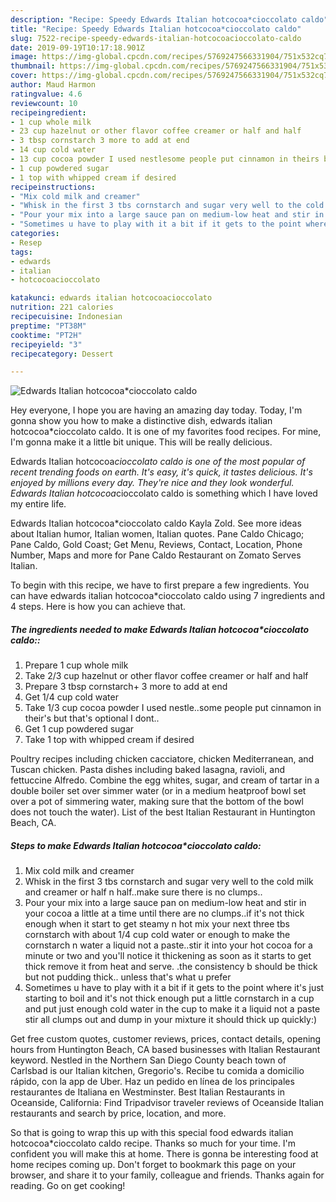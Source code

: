 ```yaml
---
description: "Recipe: Speedy Edwards Italian hotcocoa*cioccolato caldo"
title: "Recipe: Speedy Edwards Italian hotcocoa*cioccolato caldo"
slug: 7522-recipe-speedy-edwards-italian-hotcocoacioccolato-caldo
date: 2019-09-19T10:17:18.901Z
image: https://img-global.cpcdn.com/recipes/5769247566331904/751x532cq70/edwards-italian-hotcocoacioccolato-caldo-recipe-main-photo.jpg
thumbnail: https://img-global.cpcdn.com/recipes/5769247566331904/751x532cq70/edwards-italian-hotcocoacioccolato-caldo-recipe-main-photo.jpg
cover: https://img-global.cpcdn.com/recipes/5769247566331904/751x532cq70/edwards-italian-hotcocoacioccolato-caldo-recipe-main-photo.jpg
author: Maud Harmon
ratingvalue: 4.6
reviewcount: 10
recipeingredient:
- 1 cup whole milk
- 23 cup hazelnut or other flavor coffee creamer or half and half
- 3 tbsp cornstarch 3 more to add at end
- 14 cup cold water
- 13 cup cocoa powder I used nestlesome people put cinnamon in theirs but thats optional I dont
- 1 cup powdered sugar
- 1 top with whipped cream if desired
recipeinstructions:
- "Mix cold milk and creamer"
- "Whisk in the first 3 tbs cornstarch and sugar very well to the cold milk and creamer or half n half..make sure there is no clumps.."
- "Pour your mix into a large sauce pan on medium-low heat and stir in your cocoa a little at a time until there are no clumps..if it&#39;s not thick enough when it start to get steamy n hot mix your next three tbs cornstarch with about 1/4 cup cold water or enough to make the cornstarch n water a liquid not a paste..stir it into your hot cocoa for a minute or two and you&#39;ll notice it thickening as soon as it starts to get thick remove it from heat and serve. .the consistency b should be thick but not pudding thick.. unless that&#39;s what u prefer"
- "Sometimes u have to play with it a bit if it gets to the point where it&#39;s just starting to boil and it&#39;s not thick enough put a little cornstarch in a cup and put just enough cold water in the cup to make it a liquid not a paste stir all clumps out and dump in your mixture it should thick up quickly:)"
categories:
- Resep
tags:
- edwards
- italian
- hotcocoacioccolato

katakunci: edwards italian hotcocoacioccolato
nutrition: 221 calories
recipecuisine: Indonesian
preptime: "PT38M"
cooktime: "PT2H"
recipeyield: "3"
recipecategory: Dessert

---
```



![Edwards Italian hotcocoa*cioccolato caldo](https://img-global.cpcdn.com/recipes/5769247566331904/751x532cq70/edwards-italian-hotcocoacioccolato-caldo-recipe-main-photo.jpg)

Hey everyone, I hope you are having an amazing day today. Today, I'm gonna show you how to make a distinctive dish, edwards italian hotcocoa*cioccolato caldo. It is one of my favorites food recipes. For mine, I'm gonna make it a little bit unique. This will be really delicious.

Edwards Italian hotcocoa*cioccolato caldo is one of the most popular of recent trending foods on earth. It's easy, it's quick, it tastes delicious. It's enjoyed by millions every day. They're nice and they look wonderful. Edwards Italian hotcocoa*cioccolato caldo is something which I have loved my entire life.

Edwards Italian hotcocoa*cioccolato caldo Kayla Zold. See more ideas about Italian humor, Italian women, Italian quotes. Pane Caldo Chicago; Pane Caldo, Gold Coast; Get Menu, Reviews, Contact, Location, Phone Number, Maps and more for Pane Caldo Restaurant on Zomato Serves Italian.


To begin with this recipe, we have to first prepare a few ingredients. You can have edwards italian hotcocoa*cioccolato caldo using 7 ingredients and 4 steps. Here is how you can achieve that.

##### The ingredients needed to make Edwards Italian hotcocoa*cioccolato caldo::

1. Prepare 1 cup whole milk
1. Take 2/3 cup hazelnut or other flavor coffee creamer or half and half
1. Prepare 3 tbsp cornstarch+ 3 more to add at end
1. Get 1/4 cup cold water
1. Take 1/3 cup cocoa powder I used nestle..some people put cinnamon in their&#39;s but that&#39;s optional I dont..
1. Get 1 cup powdered sugar
1. Take 1 top with whipped cream if desired


Poultry recipes including chicken cacciatore, chicken Mediterranean, and Tuscan chicken. Pasta dishes including baked lasagna, ravioli, and fettuccine Alfredo. Combine the egg whites, sugar, and cream of tartar in a double boiler set over simmer water (or in a medium heatproof bowl set over a pot of simmering water, making sure that the bottom of the bowl does not touch the water). List of the best Italian Restaurant in Huntington Beach, CA. 

##### Steps to make Edwards Italian hotcocoa*cioccolato caldo:

1. Mix cold milk and creamer
1. Whisk in the first 3 tbs cornstarch and sugar very well to the cold milk and creamer or half n half..make sure there is no clumps..
1. Pour your mix into a large sauce pan on medium-low heat and stir in your cocoa a little at a time until there are no clumps..if it&#39;s not thick enough when it start to get steamy n hot mix your next three tbs cornstarch with about 1/4 cup cold water or enough to make the cornstarch n water a liquid not a paste..stir it into your hot cocoa for a minute or two and you&#39;ll notice it thickening as soon as it starts to get thick remove it from heat and serve. .the consistency b should be thick but not pudding thick.. unless that&#39;s what u prefer
1. Sometimes u have to play with it a bit if it gets to the point where it&#39;s just starting to boil and it&#39;s not thick enough put a little cornstarch in a cup and put just enough cold water in the cup to make it a liquid not a paste stir all clumps out and dump in your mixture it should thick up quickly:)


Get free custom quotes, customer reviews, prices, contact details, opening hours from Huntington Beach, CA based businesses with Italian Restaurant keyword. Nestled in the Northern San Diego County beach town of Carlsbad is our Italian kitchen, Gregorio&#39;s. Recibe tu comida a domicilio rápido, con la app de Uber. Haz un pedido en línea de los principales restaurantes de Italiana en Westminster. Best Italian Restaurants in Oceanside, California: Find Tripadvisor traveler reviews of Oceanside Italian restaurants and search by price, location, and more. 

So that is going to wrap this up with this special food edwards italian hotcocoa*cioccolato caldo recipe. Thanks so much for your time. I'm confident you will make this at home. There is gonna be interesting food at home recipes coming up. Don't forget to bookmark this page on your browser, and share it to your family, colleague and friends. Thanks again for reading. Go on get cooking!
